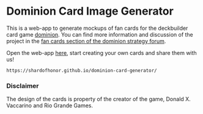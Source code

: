 # Dominion Card Image Generator

This is a web-app to generate mockups of fan cards for the deckbuilder card game [dominion](http://wiki.dominionstrategy.com).
You can find more information and discussion of the project in the [fan cards section of the dominion strategy forum](http://forum.dominionstrategy.com/index.php?topic=16622.msg791247#new).

Open the web-app [here](https://shardofhonor.github.io/dominion-card-generator/), start creating your own cards and share them with us! 
```
https://shardofhonor.github.io/dominion-card-generator/
```

### Disclaimer

The design of the cards is property of the creator of the game, Donald X. Vaccarino and Rio Grande Games.
